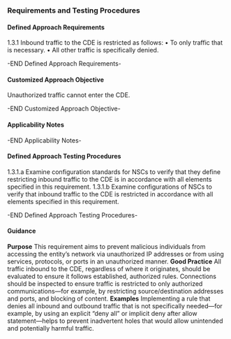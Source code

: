 ### Requirements and Testing Procedures

#### Defined Approach Requirements
1.3.1 Inbound traffic to the CDE is restricted as follows:
• To only traffic that is necessary.
• All other traffic is specifically denied.

-END Defined Approach Requirements- 
#### Customized Approach Objective
Unauthorized traffic cannot enter the CDE.

-END Customized Approach Objective- 
#### Applicability Notes



-END Applicability Notes- 
#### Defined Approach Testing Procedures
1.3.1.a Examine configuration standards for NSCs to verify that they define restricting inbound traffic to the CDE is in accordance with all elements specified in this requirement.
1.3.1.b Examine configurations of NSCs to verify that inbound traffic to the CDE is restricted in accordance with all elements specified in this requirement.

-END Defined Approach Testing Procedures- 
#### Guidance
**Purpose**
This requirement aims to prevent malicious individuals from accessing the entity’s network via unauthorized IP addresses or from using services, protocols, or ports in an unauthorized manner.
**Good Practice**
All traffic inbound to the CDE, regardless of where it originates, should be evaluated to ensure it follows established, authorized rules. Connections should be inspected to ensure traffic is restricted to only authorized communications—for example, by restricting source/destination addresses and ports, and blocking of content.
**Examples**
Implementing a rule that denies all inbound and outbound traffic that is not specifically needed—for example, by using an explicit “deny all” or implicit deny after allow statement—helps to prevent inadvertent holes that would allow unintended and potentially harmful traffic.